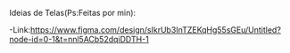 
Ideias de Telas(Ps:Feitas por min):

-Link:https://www.figma.com/design/sIkrUb3InTZEKqHg55sGEu/Untitled?node-id=0-1&t=nnl5ACb52dqiDDTH-1